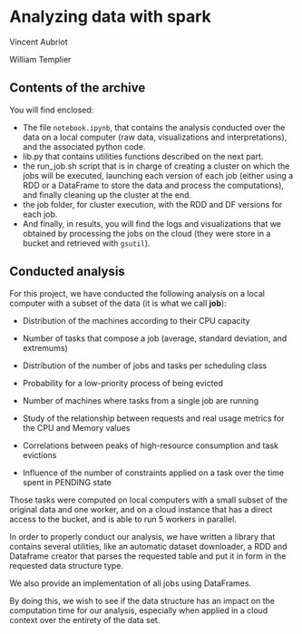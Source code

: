 # Analyzing data with spark

Vincent Aubriot

William Templier

## Contents of the archive

You will find enclosed:

- The file `notebook.ipynb`, that contains the analysis conducted over the data on a local computer (raw data, visualizations and interpretations), and the associated python code.
- lib.py that contains utilities functions described on the next part.
- the run_job.sh script that is in charge of creating a cluster on which the jobs will be executed, launching each version of each job (either using a RDD or a DataFrame to store the data and process the computations), and finally cleaning up the cluster at the end.
- the job folder, for cluster execution, with the RDD and DF versions for each job.
- And finally, in results, you will find the logs and visualizations that we obtained by processing the jobs on the cloud (they were store in a bucket and retrieved with `gsutil`).

## Conducted analysis

For this project, we have conducted the following analysis on a local computer with a subset of the data (it is what we call **job**):

- Distribution of the machines according to their CPU capacity

- Number of tasks that compose a job (average, standard deviation, and extremums)

- Distribution of the number of jobs and tasks per scheduling class

- Probability for a low-priority process of being evicted

- Number of machines where tasks from a single job are running

- Study of the relationship between requests and real usage metrics for the CPU and Memory values

- Correlations between peaks of high-resource consumption and task evictions

- Influence of the number of constraints applied on a task over the time spent in PENDING state

Those tasks were computed on local computers with a small subset of the original data and one worker, and on a cloud instance that has a direct access to the bucket, and is able to run 5 workers in parallel.

In order to properly conduct our analysis, we have written a library that contains several utilities, like an automatic dataset downloader, a RDD and Dataframe creator that parses the requested table and put it in form in the requested data structure type.

We also provide an implementation of all jobs using DataFrames.

By doing this, we wish to see if the data structure has an impact on the computation time for our analysis, especially when applied in a cloud context over the entirety of the data set.
